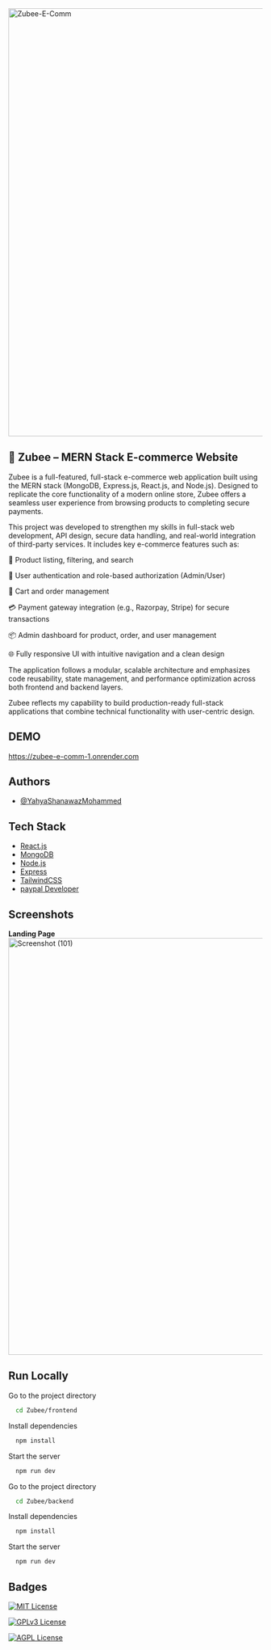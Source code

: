 
<img width="1280" height="847" color="white" alt="Zubee-E-Comm" src="https://github.com/user-attachments/assets/a3ba79f3-36ec-4e52-add5-7a1b9e349217" />

## 🛒 Zubee – MERN Stack E-commerce Website

Zubee is a full-featured, full-stack e-commerce web application built using the MERN stack (MongoDB, Express.js, React.js, and Node.js). Designed to replicate the core functionality of a modern online store, Zubee offers a seamless user experience from browsing products to completing secure payments.

This project was developed to strengthen my skills in full-stack web development, API design, secure data handling, and real-world integration of third-party services. It includes key e-commerce features such as:

🛒 Product listing, filtering, and search

👤 User authentication and role-based authorization (Admin/User)

🧺 Cart and order management

💳 Payment gateway integration (e.g., Razorpay, Stripe) for secure transactions

📦 Admin dashboard for product, order, and user management

🌐 Fully responsive UI with intuitive navigation and a clean design

The application follows a modular, scalable architecture and emphasizes code reusability, state management, and performance optimization across both frontend and backend layers.

Zubee reflects my capability to build production-ready full-stack applications that combine technical functionality with user-centric design.

## DEMO 
https://zubee-e-comm-1.onrender.com

## Authors

- [@YahyaShanawazMohammed](https://github.com/shaan-77)

## Tech Stack
* [React.js](https://react.dev/)
* [MongoDB](https://www.mongodb.com/)
* [Node.js](https://nodejs.org/en)
* [Express](https://expressjs.com/)
* [TailwindCSS](https://tailwindcss.com/)
* [paypal Developer](https://developer.paypal.com/home/)

  
## Screenshots

**Landing Page**
<img width="1898" height="825" alt="Screenshot (101)" src="https://github.com/user-attachments/assets/7ca61b33-e54e-423d-b40c-87e5d3d50c2d" />


## Run Locally

Go to the project directory 

```bash
  cd Zubee/frontend
```

Install dependencies

```bash
  npm install
```

Start the server

```bash
  npm run dev
```

Go to the project directory 
```bash
  cd Zubee/backend
```

Install dependencies

```bash
  npm install
```

Start the server

```bash
  npm run dev
```
## Badges



[![MIT License](https://img.shields.io/badge/License-MIT-green.svg)](https://choosealicense.com/licenses/mit/)

[![GPLv3 License](https://img.shields.io/badge/License-GPL%20v3-yellow.svg)](https://opensource.org/licenses/)

[![AGPL License](https://img.shields.io/badge/license-AGPL-blue.svg)](http://www.gnu.org/licenses/agpl-3.0)

